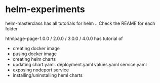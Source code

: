 # helm-experiments

helm-masterclass has all tutorials for helm .. Check the REAME for each folder

htmlpage-page-1.0.0 / 2.0.0 / 3.0.0 / 4.0.0  has tutorial of 
- creating docker image
- pusing docker image 
- creating helm charts 
- updating chart.yaml. deployment.yaml values.yaml service.yaml
- exposing nodeport service
- installing/uninstalling heml charts



